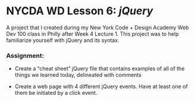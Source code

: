 # NYCDA WD Lesson 6: <i>jQuery</i>
A project that I created during my New York Code + Design Academy Web Dev 100 class in Philly after Week 4 Lecture 1. This project was to help familiarize yourself with jQuery and its syntax.

### Assignment:
* Create a “cheat sheet” jQuery file that contains examples of all of the things we learned today, delineated with comments

* Create a web page with 4 different jQuery events. Have at least one of them be initiated by a click event.

